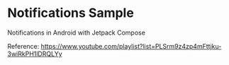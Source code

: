 # Notifications Sample
Notifications in Android with Jetpack Compose

Reference: https://www.youtube.com/playlist?list=PLSrm9z4zp4mFttjku-3wiRkPH1lDRQLYy
